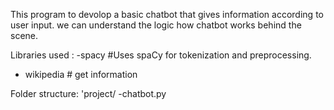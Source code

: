 This program to devolop a basic chatbot that gives information according to user input.
we can understand the logic how chatbot works behind the scene.

Libraries used :
 -spacy #Uses spaCy for tokenization and preprocessing.
 - wikipedia # get information

Folder structure:
'project/
  -chatbot.py
   
